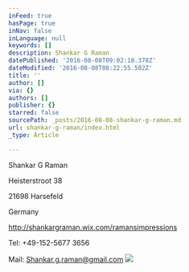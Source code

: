 ```yaml
---
inFeed: true
hasPage: true
inNav: false
inLanguage: null
keywords: []
description: Shankar G Raman
datePublished: '2016-08-08T09:02:18.378Z'
dateModified: '2016-08-08T08:22:55.502Z'
title: ''
author: []
via: {}
authors: []
publisher: {}
starred: false
sourcePath: _posts/2016-08-08-shankar-g-raman.md
url: shankar-g-raman/index.html
_type: Article

---
```

Shankar G Raman

Heisterstroot 38

21698 Harsefeld

Germany

  
http://shankargraman.wix.com/ramansimpressions

Tel: +49-152-5677 3656

Mail: Shankar.g.raman@gmail.com
![](https://the-grid-user-content.s3-us-west-2.amazonaws.com/341b547c-d450-4a34-b9cb-94dc3e20423f.jpg)